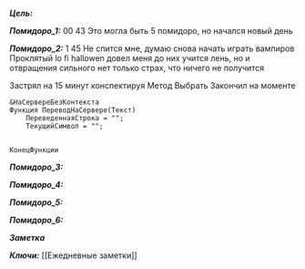 
***Цель:***  

***Помидоро_1:*** 00 43
	Это могла быть 5 помидоро, но начался новый день
	
***Помидоро_2:*** 1 45
Не спится мне, думаю снова начать играть вампиров
Проклятый lo fi hallowen довел меня до них
учится лень, но и отвращения сильного нет
только страх, что ничего не получится

Застрял на 15 минут конспектируя Метод Выбрать
Закончил на моменте 

	&НаСервереБезКонтекста
	Функция ПереводНаСервере(Текст)
		ПереведеннаяСтрока = "";
		ТекущийСимвол = "";
		
		
	КонецФункции



***Помидоро_3:*** 

***Помидоро_4:*** 

***Помидоро_5:*** 

***Помидоро_6:*** 

***Заметка*** 


***Ключи:*** [[Ежедневные заметки]]